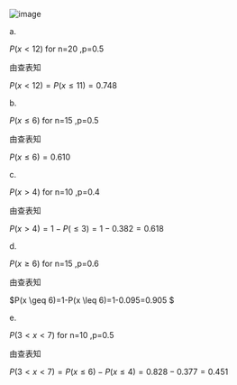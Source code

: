 
![image](https://github.com/user-attachments/assets/da2b7042-3508-4b01-9984-368b0bdaa007)

a.

$P(x<12)$ for n=20 ,p=0.5

由查表知

$P(x<12)=P(x\leq11)=0.748$

b.

$P(x\leq 6)$ for  n=15 ,p=0.5

由查表知

$P(x\leq 6)=0.610$

c.

$P(x > 4)$ for  n=10 ,p=0.4

由查表知

$P(x>4)=1-P(\leq 3)=1-0.382=0.618$

d.

$P(x \geq 6)$ for  n=15 ,p=0.6

由查表知

$P(x \geq 6)=1-P(x \leq 6)=1-0.095=0.905 $

e.

$P(3<x<7)$ for  n=10 ,p=0.5

由查表知

$P(3<x<7)=P(x \leq 6)- P(x \leq 4) = 0.828- 0.377 = 0.451$

